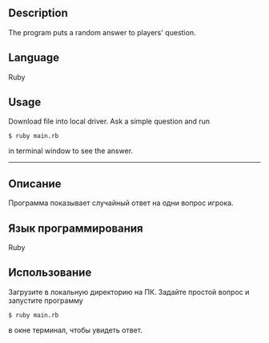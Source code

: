 ## Description

  The program puts a random answer to players' question.

## Language
  Ruby

## Usage

  Download file into local driver. Ask a simple question and run
  ```
  $ ruby main.rb
  ```
  in terminal window to see the answer.
_____________________________________________________________________________________
## Описание

  Программа показывает случайный ответ на одни вопрос игрока.

## Язык программирования
  Ruby

## Использование

  Загрузите в локальную директорию на ПК. Задайте простой вопрос и запустите программу
  ```
  $ ruby main.rb
  ```
  в окне терминал, чтобы увидеть ответ.

